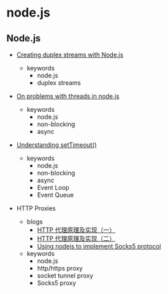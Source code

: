 node.js
====

## Node.js

- [Creating duplex streams with Node.js](http://codewinds.com/blog/2013-08-31-nodejs-duplex-streams.html)
  - keywords
    - node.js
    - duplex streams

- [On problems with threads in node.js](https://kariera.future-processing.pl/blog/on-problems-with-threads-in-node-js/)
  - keywords
    - node.js
    - non-blocking
    - async

- [Understanding setTimeout()](https://levelup.gitconnected.com/understanding-settimeout-15c7de9e5fd6)
  - keywords
    - node.js
    - non-blocking
    - async
    - Event Loop
    - Event Queue

- HTTP Proxies
  - blogs
    - [HTTP 代理原理及实现（一）](https://imququ.com/post/web-proxy.html) 
    - [HTTP 代理原理及实现（二）](https://imququ.com/post/web-proxy-2.html)
    - [Using nodejs to implement Socks5 protocol](https://developpaper.com/using-nodejs-to-implement-socks5-protocol/)
  - keywords
    - node.js
    - http/https proxy
    - socket tunnel proxy
    - Socks5 proxy    

         
